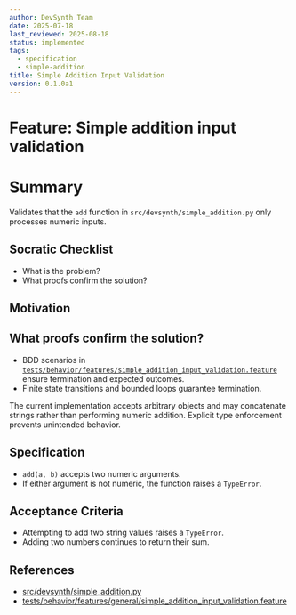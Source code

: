 ```yaml
---
author: DevSynth Team
date: 2025-07-18
last_reviewed: 2025-08-18
status: implemented
tags:
  - specification
  - simple-addition
title: Simple Addition Input Validation
version: 0.1.0a1
---
```


# Feature: Simple addition input validation

# Summary

Validates that the `add` function in `src/devsynth/simple_addition.py` only processes numeric inputs.

## Socratic Checklist
- What is the problem?
- What proofs confirm the solution?

## Motivation

## What proofs confirm the solution?
- BDD scenarios in [`tests/behavior/features/simple_addition_input_validation.feature`](../../tests/behavior/features/simple_addition_input_validation.feature) ensure termination and expected outcomes.
- Finite state transitions and bounded loops guarantee termination.


The current implementation accepts arbitrary objects and may concatenate strings rather than performing numeric addition. Explicit type enforcement prevents unintended behavior.

## Specification

- `add(a, b)` accepts two numeric arguments.
- If either argument is not numeric, the function raises a `TypeError`.

## Acceptance Criteria

- Attempting to add two string values raises a `TypeError`.
- Adding two numbers continues to return their sum.

## References

- [src/devsynth/simple_addition.py](../../src/devsynth/simple_addition.py)
- [tests/behavior/features/general/simple_addition_input_validation.feature](../../tests/behavior/features/general/simple_addition_input_validation.feature)
